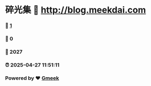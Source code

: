 # 碎光集 :link: http://blog.meekdai.com 
### :page_facing_up: [1](http://blog.meekdai.com/tag.html) 
### :speech_balloon: 0 
### :hibiscus: 2027 
### :alarm_clock: 2025-04-27 11:51:11 
### Powered by :heart: [Gmeek](https://github.com/Meekdai/Gmeek)
